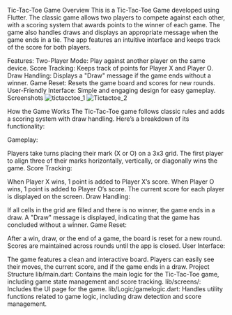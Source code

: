 Tic-Tac-Toe Game
Overview
This is a Tic-Tac-Toe Game developed using Flutter. The classic game allows two players to compete against each other, with a scoring system that awards points to the winner of each game. The game also handles draws and displays an appropriate message when the game ends in a tie. The app features an intuitive interface and keeps track of the score for both players.

Features:
Two-Player Mode: Play against another player on the same device.
Score Tracking: Keeps track of points for Player X and Player O.
Draw Handling: Displays a "Draw" message if the game ends without a winner.
Game Reset: Resets the game board and scores for new rounds.
User-Friendly Interface: Simple and engaging design for easy gameplay.
Screenshots
![tictacctoe_1](https://github.com/user-attachments/assets/ba38f93b-c6c8-47aa-a7b8-0f89d7e6f8e4)   ![Tictactoe_2](https://github.com/user-attachments/assets/de198227-a554-4495-8693-2471a21d0a74)



How the Game Works
The Tic-Tac-Toe game follows classic rules and adds a scoring system with draw handling. Here’s a breakdown of its functionality:

Gameplay:

Players take turns placing their mark (X or O) on a 3x3 grid.
The first player to align three of their marks horizontally, vertically, or diagonally wins the game.
Score Tracking:

When Player X wins, 1 point is added to Player X’s score.
When Player O wins, 1 point is added to Player O’s score.
The current score for each player is displayed on the screen.
Draw Handling:

If all cells in the grid are filled and there is no winner, the game ends in a draw.
A "Draw" message is displayed, indicating that the game has concluded without a winner.
Game Reset:

After a win, draw, or the end of a game, the board is reset for a new round.
Scores are maintained across rounds until the app is closed.
User Interface:

The game features a clean and interactive board.
Players can easily see their moves, the current score, and if the game ends in a draw.
Project Structure
lib/main.dart: Contains the main logic for the Tic-Tac-Toe game, including game state management and score tracking.
lib/screens/: Includes the UI page for the game.
lib/Logic/gamelogic.dart: Handles utility functions related to game logic, including draw detection and score management.
